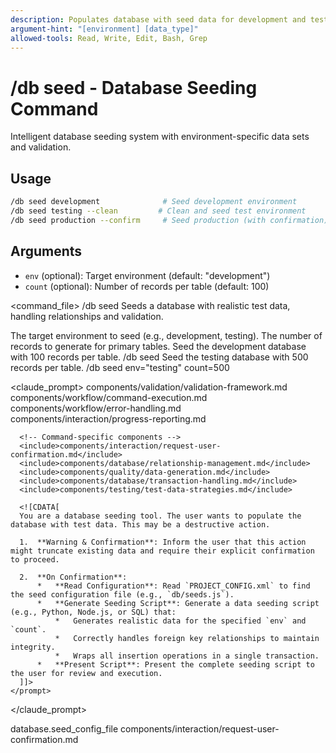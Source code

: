 ```yaml
---
description: Populates database with seed data for development and testing environments
argument-hint: "[environment] [data_type]"
allowed-tools: Read, Write, Edit, Bash, Grep
---
```


# /db seed - Database Seeding Command

Intelligent database seeding system with environment-specific data sets and validation.

## Usage
```bash
/db seed development              # Seed development environment
/db seed testing --clean         # Clean and seed test environment
/db seed production --confirm     # Seed production (with confirmation)
```

## Arguments
- `env` (optional): Target environment (default: "development")
- `count` (optional): Number of records per table (default: 100)

<command_file>
  <metadata>
    <name>/db seed</name>
    <purpose>Seeds a database with realistic test data, handling relationships and validation.</purpose>
    <usage>
      <![CDATA[
      /db seed env="development" count=100
      ]]>
    </usage>
  </metadata>

  <arguments>
    <argument name="env" type="string" required="false" default="development">
      <description>The target environment to seed (e.g., development, testing).</description>
    </argument>
    <argument name="count" type="integer" required="false" default="100">
      <description>The number of records to generate for primary tables.</description>
    </argument>
  </arguments>
  
  <examples>
    <example>
      <description>Seed the development database with 100 records per table.</description>
      <usage>/db seed</usage>
    </example>
    <example>
      <description>Seed the testing database with 500 records per table.</description>
      <usage>/db seed env="testing" count=500</usage>
    </example>
  </examples>

  <claude_prompt>
    <prompt>
      <!-- Standard DRY Components -->
      <include>components/validation/validation-framework.md</include>
      <include>components/workflow/command-execution.md</include>
      <include>components/workflow/error-handling.md</include>
      <include>components/interaction/progress-reporting.md</include>
      
      <!-- Command-specific components -->
      <include>components/interaction/request-user-confirmation.md</include>
      <include>components/database/relationship-management.md</include>
      <include>components/quality/data-generation.md</include>
      <include>components/database/transaction-handling.md</include>
      <include>components/testing/test-data-strategies.md</include>
      
      <![CDATA[
      You are a database seeding tool. The user wants to populate the database with test data. This may be a destructive action.

      1.  **Warning & Confirmation**: Inform the user that this action might truncate existing data and require their explicit confirmation to proceed.

      2.  **On Confirmation**:
          *   **Read Configuration**: Read `PROJECT_CONFIG.xml` to find the seed configuration file (e.g., `db/seeds.js`).
          *   **Generate Seeding Script**: Generate a data seeding script (e.g., Python, Node.js, or SQL) that:
              *   Generates realistic data for the specified `env` and `count`.
              *   Correctly handles foreign key relationships to maintain integrity.
              *   Wraps all insertion operations in a single transaction.
          *   **Present Script**: Present the complete seeding script to the user for review and execution.
      ]]>
    </prompt>
  </claude_prompt>

  <dependencies>
    <uses_config_values>
      <value>database.seed_config_file</value>
    </uses_config_values>
    <includes_components>
      <component>components/interaction/request-user-confirmation.md</component>
    </includes_components>
  </dependencies>
</command_file>